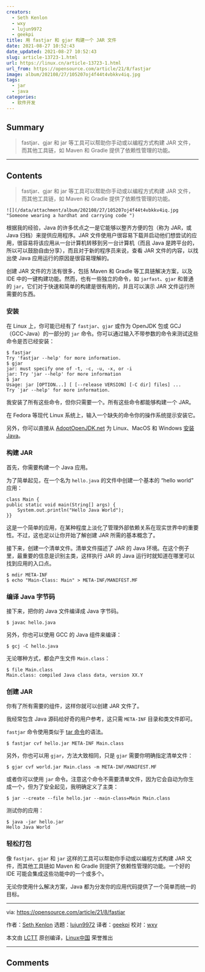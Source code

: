 ```yaml
---
creators:
  - Seth Kenlon
  - wxy
  - lujun9972
  - geekpi
title: 用 fastjar 和 gjar 构建一个 JAR 文件
date: 2021-08-27 10:52:43
date_updated: 2021-08-27 10:52:43
slug: article-13723-1.html
url: https://linux.cn/article-13723-1.html
url_from: https://opensource.com/article/21/8/fastjar
image: album/202108/27/105207oj4f44t4vbkkv4iq.jpg
tags:
  - jar
  - java
categories:
  - 软件开发
---
```


## Summary

> fastjar、gjar 和 jar 等工具可以帮助你手动或以编程方式构建 JAR 文件，而其他工具链，如 Maven 和 Gradle 提供了依赖性管理的功能。

***

<!-- more -->

## Contents

> 
> fastjar、gjar 和 jar 等工具可以帮助你手动或以编程方式构建 JAR 文件，而其他工具链，如 Maven 和 Gradle 提供了依赖性管理的功能。
> 
> 
> 

`![](/data/attachment/album/202108/27/105207oj4f44t4vbkkv4iq.jpg "Someone wearing a hardhat and carrying code ")`

根据我的经验，Java 的许多优点之一是它能够以整齐方便的包（称为 JAR，或 Java 归档）来提供应用程序。JAR 文件使用户很容易下载并启动他们想尝试的应用，很容易将该应用从一台计算机转移到另一台计算机（而且 Java 是跨平台的，所以可以鼓励自由分享），而且对于新的程序员来说，查看 JAR 文件的内容，以找出使 Java 应用运行的原因是很容易理解的。

创建 JAR 文件的方法有很多，包括 Maven 和 Gradle 等工具链解决方案，以及 IDE 中的一键构建功能。然而，也有一些独立的命令，如 `jarfast`、`gjar` 和普通的 `jar`，它们对于快速和简单的构建是很有用的，并且可以演示 JAR 文件运行所需要的东西。

### 安装

在 Linux 上，你可能已经有了 `fastjar`、`gjar` 或作为 OpenJDK 包或 GCJ（GCC-Java）的一部分的 `jar` 命令。你可以通过输入不带参数的命令来测试这些命令是否已经安装：

```shell
$ fastjar
Try 'fastjar --help' for more information.
$ gjar
jar: must specify one of -t, -c, -u, -x, or -i
jar: Try 'jar --help' for more information
$ jar
Usage: jar [OPTION...] [ [--release VERSION] [-C dir] files] ...
Try `jar --help' for more information.
```

我安装了所有这些命令，但你只需要一个。所有这些命令都能够构建一个 JAR。

在 Fedora 等现代 Linux 系统上，输入一个缺失的命令你的操作系统提示安装它。

另外，你可以直接从 [AdoptOpenJDK.net](https://adoptopenjdk.net/) 为 Linux、MacOS 和 Windows [安装 Java](https://opensource.com/article/19/11/install-java-linux)。

### 构建 JAR

首先，你需要构建一个 Java 应用。

为了简单起见，在一个名为 `hello.java` 的文件中创建一个基本的 “hello world” 应用：

```shell
class Main {
public static void main(String[] args) {
    System.out.println("Hello Java World");
}}
```

这是一个简单的应用，在某种程度上淡化了管理外部依赖关系在现实世界中的重要性。不过，这也足以让你开始了解创建 JAR 所需的基本概念了。

接下来，创建一个清单文件。清单文件描述了 JAR 的 Java 环境。在这个例子里，最重要的信息是识别主类，这样执行 JAR 的 Java 运行时就知道在哪里可以找到应用的入口点。

```shell
$ mdir META-INF
$ echo "Main-Class: Main" > META-INF/MANIFEST.MF
```

### 编译 Java 字节码

接下来，把你的 Java 文件编译成 Java 字节码。

```shell
$ javac hello.java
```

另外，你也可以使用 GCC 的 Java 组件来编译：

```shell
$ gcj -C hello.java
```

无论哪种方式，都会产生文件 `Main.class`：

```shell
$ file Main.class
Main.class: compiled Java class data, version XX.Y
```

### 创建 JAR

你有了所有需要的组件，这样你就可以创建 JAR 文件了。

我经常包含 Java 源码给好奇的用户参考，这只需 `META-INF` 目录和类文件即可。

`fastjar` 命令使用类似于 [tar 命令](https://opensource.com/article/17/7/how-unzip-targz-file)的语法。

```shell
$ fastjar cvf hello.jar META-INF Main.class
```

另外，你也可以用 `gjar`，方法大致相同，只是 `gjar` 需要你明确指定清单文件：

```shell
$ gjar cvf world.jar Main.class -m META-INF/MANIFEST.MF
```

或者你可以使用 `jar` 命令。注意这个命令不需要清单文件，因为它会自动为你生成一个，但为了安全起见，我明确定义了主类：

```shell
$ jar --create --file hello.jar --main-class=Main Main.class
```

测试你的应用：

```shell
$ java -jar hello.jar
Hello Java World
```

### 轻松打包

像 `fastjar`、`gjar` 和 `jar` 这样的工具可以帮助你手动或以编程方式构建 JAR 文件，而其他工具链如 Maven 和 Gradle 则提供了依赖性管理的功能。一个好的 IDE 可能会集成这些功能中的一个或多个。

无论你使用什么解决方案，Java 都为分发你的应用代码提供了一个简单而统一的目标。

---

via: <https://opensource.com/article/21/8/fastjar>

作者：[Seth Kenlon](https://opensource.com/users/seth) 选题：[lujun9972](https://github.com/lujun9972) 译者：[geekpi](https://github.com/geekpi) 校对：[wxy](https://github.com/wxy)

本文由 [LCTT](https://github.com/LCTT/TranslateProject) 原创编译，[Linux中国](https://linux.cn/) 荣誉推出

***

## Comments
